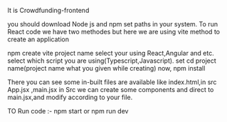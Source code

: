 It is Crowdfunding-frontend

you should download Node js and npm set paths in your system.
To run React code 
we have two methodes but here we are using vite method to create an application

npm create vite
project name
select your using React,Angular and etc.
select which script you are using(Typescript,Javascript).
set cd project name(project name what you given while creating)
now,
npm install


There you can see some in-built files are available like index.html,in src App.jsx ,main.jsx
in Src we can create some components and direct to main.jsx,and modify according to your file.

 TO Run code :-
npm start
or
npm run dev
 
 
 


